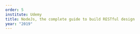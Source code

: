 ```yaml
---
order: 5
institute: Udemy
title: NodeJs, the complete guide to build RESTful design
year: "2019"
---
```

     